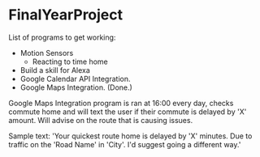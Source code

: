 # FinalYearProject

List of programs to get working: 
  - Motion Sensors
      - Reacting to time home
  - Build a skill for Alexa
  - Google Calendar API Integration. 
  - Google Maps Integration. (Done.)
  
  
  Google Maps Integration program is ran at 16:00 every day, checks commute home and will text the user if their commute is
  delayed by 'X' amount. Will advise on the route that is causing issues. 
  
  Sample text: 
    'Your quickest route home is delayed by 'X' minutes. Due to traffic on the 'Road Name' in 'City'. I'd suggest
    going a different way.'
  
  
  
